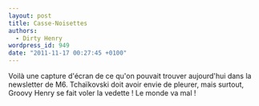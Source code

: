 ```yaml
---
layout: post
title: Casse-Noisettes
authors:
  - Dirty Henry
wordpress_id: 949
date: "2011-11-17 00:27:45 +0100"
---
```


Voilà une capture d'écran de ce qu'on pouvait trouver aujourd'hui dans la
newsletter de M6. Tchaïkovski doit avoir envie de pleurer, mais surtout, Groovy
Henry se fait voler la vedette ! Le monde va mal !
